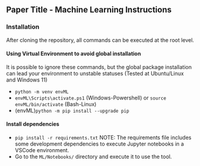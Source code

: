 ## Paper Title - Machine Learning Instructions

### Installation

After cloning the repository, all commands can be executed at the root level.

#### Using Virtual Environment to avoid global installation

It is possible to ignore these commands, but the global package installation can lead your environment to unstable statuses (Tested at Ubuntu/Linux and Windows 11)

- `python -m venv envML`
- `envML\Scripts\activate.ps1` (Windows-Powershell) or `source envML/bin/activate` (Bash-Linux)
- (envML)`python -m pip install --upgrade pip`

#### Install dependencies

- `pip install -r requirements.txt`
NOTE: The requirements file includes some development dependencies to execute Jupyter notebooks in a VSCode environment.
- Go to the `ML/Notebooks/` directory and execute it to use the tool.
